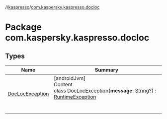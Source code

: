 //[kaspresso](../index.md)/[com.kaspersky.kaspresso.docloc](index.md)



# Package com.kaspersky.kaspresso.docloc  


## Types  
  
|  Name|  Summary| 
|---|---|
| [DocLocException](-doc-loc-exception/index.md)| [androidJvm]  <br>Content  <br>class [DocLocException](-doc-loc-exception/index.md)(**message**: [String](https://kotlinlang.org/api/latest/jvm/stdlib/kotlin/-string/index.html)?) : [RuntimeException](https://developer.android.com/reference/kotlin/java/lang/RuntimeException.html)  <br><br><br>

